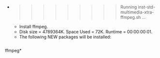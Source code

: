 * >>>>>>>>> Running inst-std-multimedia-xtra-ffmpeg.sh ...
  * Install ffmpeg.
  * Disk size = 4789364K. Space Used = 72K. Runtime = 00:00:00:01.
  * The following NEW packages will be installed:
  ```bash
ffmpeg*
  ```
